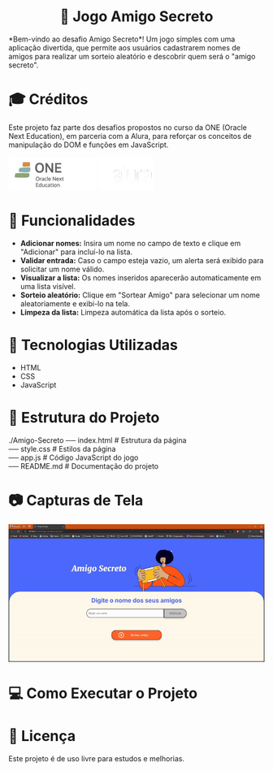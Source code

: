 <h1 align="center"> 🎁 Jogo Amigo Secreto </h1>

<p>*Bem-vindo ao desafio Amigo Secreto*! Um jogo simples com uma aplicação  divertida, que permite aos usuários cadastrarem nomes de amigos para realizar um sorteio aleatório e descobrir quem será o "amigo secreto". </p> 

# 🎓 Créditos  
<p>Este projeto faz parte dos desafios propostos no curso da ONE (Oracle Next Education), em parceria com a Alura, para reforçar os conceitos de manipulação do DOM e funções em JavaScript.</p>

![Logo ONE](Logo_ONE.png)
![Logo Alura](Logo.Alura.png)

# 📌 Funcionalidades


- **Adicionar nomes:** Insira um nome no campo de texto e clique em "Adicionar" para incluí-lo na lista.
- **Validar entrada:** Caso o campo esteja vazio, um alerta será exibido para solicitar um nome válido.
- **Visualizar a lista:** Os nomes inseridos aparecerão automaticamente em uma lista visível.
- **Sorteio aleatório:** Clique em "Sortear Amigo" para selecionar um nome aleatoriamente e exibi-lo na tela.
- **Limpeza da lista:** Limpeza automática da lista após o sorteio.

# 🚀 Tecnologias Utilizadas
- HTML
- CSS
- JavaScript

# 📂 Estrutura do Projeto

./Amigo-Secreto
── index.html     # Estrutura da página  
── style.css      # Estilos da página  
── app.js         # Código JavaScript do jogo  
── README.md      # Documentação do projeto  


# 📷 Capturas de Tela
![GIF-AmigoSecreto](AmigoSecreto-GIF.gif)

# 💻 Como Executar o Projeto


# 📜 Licença
Este projeto é de uso livre para estudos e melhorias.